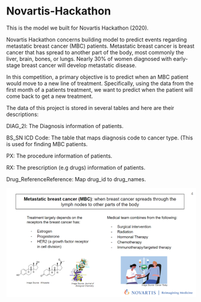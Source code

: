 # Novartis-Hackathon

This is the model we built for Novartis Hackathon (2020). 

Novartis Hackathon concerns building model to predict events regarding metastatic breast cancer (MBC) patients. Metastatic breast cancer is breast cancer that has spread to another part of the body, most commonly the liver, brain, bones, or lungs. Nearly 30% of women diagnosed with early-stage breast cancer will develop metastatic disease.

In this competition, a primary objective is to predict when an MBC patient would move to a new line of treatment. Specifically, using the data from the first month of a patients treatment, we want to predict when the patient will come back to get a new treatment.

The data of this project is stored in several tables and here are their descriptions:

DIAG_2l: The Diagnosis information of patients.

BS_SN ICD Code: The table that maps diagnosis code to cancer type. (This is used for finding MBC patients.

PX: The procedure information of patients.

RX: The prescription (e.g drugs) information of patients.

Drug_ReferenceReference: Map drug_id to drug_names.

![](pictures/breast_cancer_description.PNG)<!-- -->
